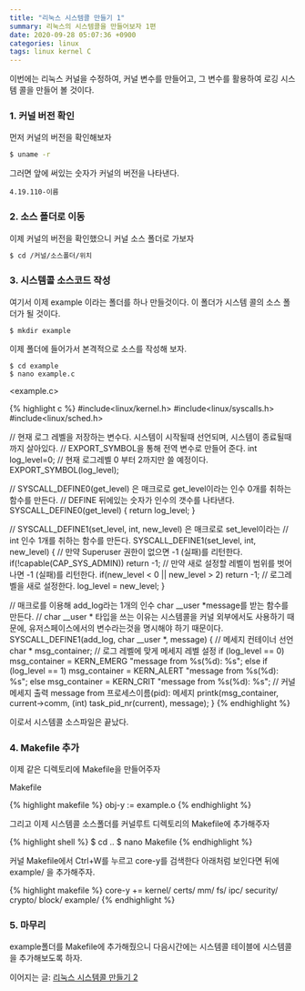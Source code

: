 ```yaml
---
title: "리눅스 시스템콜 만들기 1"
summary: 리눅스의 시스템콜을 만들어보자 1편
date: 2020-09-28 05:07:36 +0900
categories: linux
tags: linux kernel C
---
```

이번에는 리눅스 커널을 수정하여, 커널 변수를 만들어고, 그 변수를 활용하여 로깅 시스템 콜을 만들어 볼 것이다. 

### 1. 커널 버전 확인

먼저 커널의 버전을 확인해보자

```bash
$ uname -r
```

그러면 앞에 써있는 숫자가 커널의 버전을 나타낸다.

```
4.19.110-이름
```

### 2. 소스 폴더로 이동

이제 커널의 버전을 확인했으니 커널 소스 폴더로 가보자

```bash
$ cd /커널/소스폴더/위치
```

### 3. 시스템콜 소스코드 작성

여기서 이제 example 이라는 폴더를 하나 만들것이다. 이 폴더가 시스템 콜의 소스 폴더가 될 것이다.

```shell
$ mkdir example
```

이제 폴더에 들어가서 본격적으로 소스를 작성해 보자.

```shell
$ cd example
$ nano example.c
```

<example.c>

{% highlight c  %}
#include<linux/kernel.h>
#include<linux/syscalls.h>
#include<linux/sched.h>

// 현재 로그 레벨을 저장하는 변수다. 시스템이 시작될때 선언되며, 시스템이 종료될때까지 살아있다.
// EXPORT_SYMBOL을 통해 전역 변수로 만들어 준다.
int log_level=0; // 현재 로그레벨 0 부터 2까지만 쓸 예정이다.
EXPORT_SYMBOL(log_level);

// SYSCALL_DEFINE0(get_level) 은 매크로로 get_level이라는 인수 0개를 취하는 함수를 만든다.
// DEFINE 뒤에있는 숫자가 인수의 갯수를 나타낸다.
SYSCALL_DEFINE0(get_level)
{
    return log_level;
}

// SYSCALL_DEFINE1(set_level, int, new_level) 은 매크로로 set_level이라는
// int 인수 1개를 취하는 함수를 만든다. 
SYSCALL_DEFINE1(set_level, int, new_level)
{
    // 만약 Superuser 권한이 없으면 -1 (실패)를 리턴한다.
    if(!capable(CAP_SYS_ADMIN))
        return -1;
    // 만약 새로 설정할 레벨이 범위를 벗어나면 -1 (실패)를 리턴한다.
    if(new_level < 0 || new_level > 2)
        return -1;
    // 로그레벨을 새로 설정한다.
    log_level = new_level;
}

// 매크로를 이용해 add_log라는 1개의 인수 char __user *message를 받는 함수를 만든다.
// char __user * 타입을 쓰는 이유는 시스템콜을 커널 외부에서도 사용하기 때문에, 유저스페이스에서의 변수라는것을 명시해야 하기 때문이다.
SYSCALL_DEFINE1(add_log, char __user *, message)
{
    // 메세지 컨테이너 선언
    char * msg_container;
    // 로그 레벨에 맞게 메세지 레벨 설정
    if (log_level == 0)
        msg_container = KERN_EMERG "message from %s(%d): %s";
    else if (log_level == 1)
        msg_container = KERN_ALERT "message from %s(%d): %s";
    else
        msg_container = KERN_CRIT "message from %s(%d): %s";
    // 커널 메세지 출력 message from 프로세스이름(pid): 메세지
    printk(msg_container, current->comm, (int) task_pid_nr(current), message);
}
{% endhighlight %}

이로서 시스템콜 소스파일은 끝났다.

### 4. Makefile 추가

이제 같은 디렉토리에 Makefile을 만들어주자

Makefile

{% highlight makefile  %}
obj-y := example.o
{% endhighlight %}

그리고 이제 시스템콜 소스폴더를 커널루트 디렉토리의 Makefile에 추가해주자

{% highlight shell  %}
$ cd ..
$ nano Makefile
{% endhighlight %}

커널 Makefile에서 Ctrl+W를 누르고 core-y를 검색한다 아래처럼 보인다면 뒤에 example/ 을 추가해주자.

{% highlight makefile  %}
core-y          += kernel/ certs/ mm/ fs/ ipc/ security/ crypto/ block/ example/
{% endhighlight %}

### 5. 마무리

example폴더를 Makefile에 추가해줬으니 다음시간에는 시스템콜 테이블에 시스템콜을 추가해보도록 하자.

이어지는 글: [리눅스 시스템콜 만들기 2](https://holeeman.github.io/linux/%EB%A6%AC%EB%88%85%EC%8A%A4-%EC%8B%9C%EC%8A%A4%ED%85%9C%EC%BD%9C-%EB%A7%8C%EB%93%A4%EA%B8%B0-2/)

